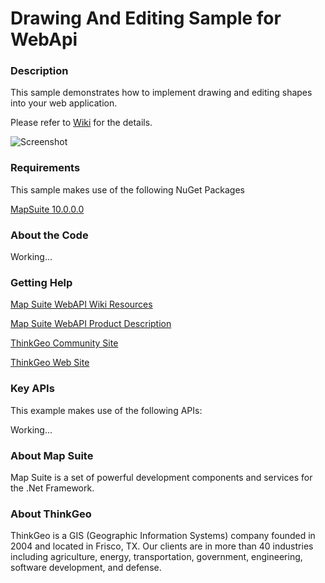 # Drawing And Editing Sample for WebApi

### Description

This sample demonstrates how to implement drawing and editing shapes into your web application.

Please refer to [Wiki](http://wiki.thinkgeo.com/wiki/map_suite_web_for_webapi) for the details.

![Screenshot](https://github.com/ThinkGeo/DrawingAndEditingSample-ForWebApi/blob/master/ScreenShot.png)

### Requirements
This sample makes use of the following NuGet Packages

[MapSuite 10.0.0.0](https://www.nuget.org/packages?q=thinkgeo)

### About the Code

Working...

### Getting Help

[Map Suite WebAPI Wiki Resources](http://wiki.thinkgeo.com/wiki/map_suite_web_for_webapi)

[Map Suite WebAPI Product Description](https://thinkgeo.com/ui-controls#web-platforms)

[ThinkGeo Community Site](http://community.thinkgeo.com/)

[ThinkGeo Web Site](http://www.thinkgeo.com)

### Key APIs
This example makes use of the following APIs:

Working...

### About Map Suite
Map Suite is a set of powerful development components and services for the .Net Framework.

### About ThinkGeo
ThinkGeo is a GIS (Geographic Information Systems) company founded in 2004 and located in Frisco, TX. Our clients are in more than 40 industries including agriculture, energy, transportation, government, engineering, software development, and defense.
